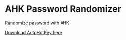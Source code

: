 # AHK Password Randomizer
Randomize password with AHK

[Download AutoHotKey here](https://www.autohotkey.com/)
